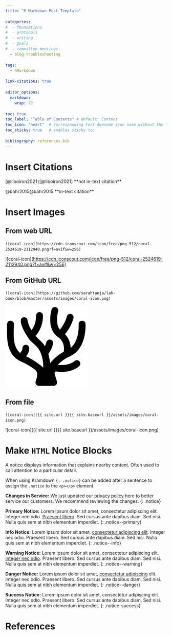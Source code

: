 ```yaml
---
title: "R Markdown Post Template"

categories:
#  - foundations
#  - protocols
#  - writing
#  - goals
#  - committee meetings
  - blog-troubleshooting
  
tags:
  - RMarkdown

link-citations: true

editor_options: 
  markdown: 
    wrap: 72
    
toc: true
toc_label: "Table of Contents" # default: Content
toc_icon: "heart"  # corresponding Font Awesome icon name without the "fa" prefix
toc_sticky: true   # enables sticky toc
    
bibliography: references.bib
---
```


# Insert Citations

[@liboiron2021`]`\[@liboiron2021] \*\*not in-text citation\*\*

@bahr2015\@bahr2015 \*\*in-text citation\*\*

# Insert Images

## From web URL

`![coral-icon](https://cdn.iconscout.com/icon/free/png-512/coral-2524619-2112940.png?f=avif&w=256)`

!\[coral-icon\](<https://cdn.iconscout.com/icon/free/png-512/coral-2524619-2112940.png?f=avif&w=256)>

## From GitHub URL

`![coral-icon](https://github.com/sarahtanja/lab-book/blob/master/assets/images/coral-icon.png)`

![coral-icon](https://github.com/sarahtanja/lab-book/blob/master/assets/images/coral-icon.png)

## From file

`![coral-icon]({{ site.url }}{{ site.baseurl }}/assets/images/coral-icon.png)`

!\[coral-icon\]({{ site.url }}{{ site.baseurl
}}/assets/images/coral-icon.png)

# Make `HTML` Notice Blocks

A notice displays information that explains nearby content. Often used
to call attention to a particular detail.

When using Kramdown `{: .notice}` can be added after a sentence to
assign the `.notice` to the `<p></p>` element.

**Changes in Service:** We just updated our [privacy policy](#) here to
better service our customers. We recommend reviewing the changes. {:
.notice}

**Primary Notice:** Lorem ipsum dolor sit amet, consectetur adipiscing
elit. Integer nec odio. [Praesent libero](#). Sed cursus ante dapibus
diam. Sed nisi. Nulla quis sem at nibh elementum imperdiet. {:
.notice--primary}

**Info Notice:** Lorem ipsum dolor sit amet, [consectetur adipiscing
elit](#). Integer nec odio. Praesent libero. Sed cursus ante dapibus
diam. Sed nisi. Nulla quis sem at nibh elementum imperdiet. {:
.notice--info}

**Warning Notice:** Lorem ipsum dolor sit amet, consectetur adipiscing
elit. [Integer nec odio](#). Praesent libero. Sed cursus ante dapibus
diam. Sed nisi. Nulla quis sem at nibh elementum imperdiet. {:
.notice--warning}

**Danger Notice:** Lorem ipsum dolor sit amet, [consectetur
adipiscing](#) elit. Integer nec odio. Praesent libero. Sed cursus ante
dapibus diam. Sed nisi. Nulla quis sem at nibh elementum imperdiet. {:
.notice--danger}


**Success Notice:** Lorem ipsum dolor sit amet, consectetur adipiscing elit. Integer nec odio. Praesent libero. Sed cursus ante dapibus diam. Sed nisi. Nulla quis sem at nibh elementum imperdiet. {: .notice-success}


# References

